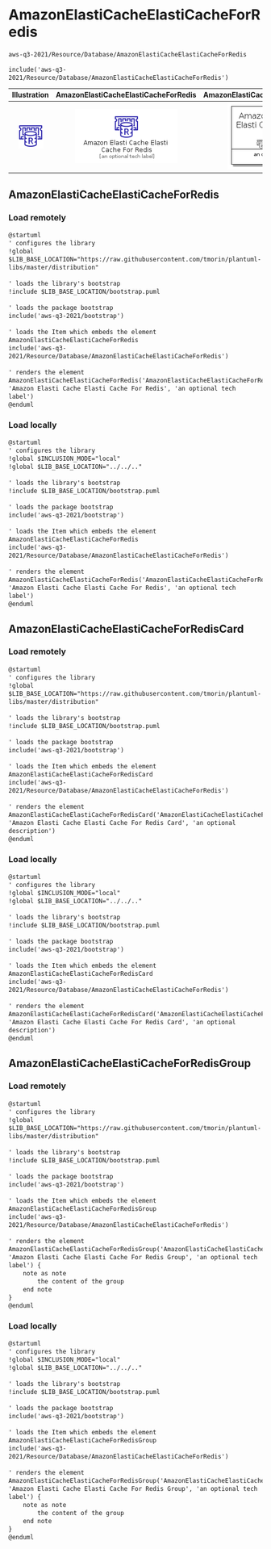 # AmazonElastiCacheElastiCacheForRedis


```text
aws-q3-2021/Resource/Database/AmazonElastiCacheElastiCacheForRedis
```

```text
include('aws-q3-2021/Resource/Database/AmazonElastiCacheElastiCacheForRedis')
```



| Illustration | AmazonElastiCacheElastiCacheForRedis | AmazonElastiCacheElastiCacheForRedisCard | AmazonElastiCacheElastiCacheForRedisGroup |
| :---: | :---: | :---: | :---: |
| ![illustration for Illustration](../../../aws-q3-2021/Resource/Database/AmazonElastiCacheElastiCacheForRedis.png) | ![illustration for AmazonElastiCacheElastiCacheForRedis](../../../aws-q3-2021/Resource/Database/AmazonElastiCacheElastiCacheForRedis.Local.png) | ![illustration for AmazonElastiCacheElastiCacheForRedisCard](../../../aws-q3-2021/Resource/Database/AmazonElastiCacheElastiCacheForRedisCard.Local.png) | ![illustration for AmazonElastiCacheElastiCacheForRedisGroup](../../../aws-q3-2021/Resource/Database/AmazonElastiCacheElastiCacheForRedisGroup.Local.png) |




## AmazonElastiCacheElastiCacheForRedis

### Load remotely
```plantuml
@startuml
' configures the library
!global $LIB_BASE_LOCATION="https://raw.githubusercontent.com/tmorin/plantuml-libs/master/distribution"

' loads the library's bootstrap
!include $LIB_BASE_LOCATION/bootstrap.puml

' loads the package bootstrap
include('aws-q3-2021/bootstrap')

' loads the Item which embeds the element AmazonElastiCacheElastiCacheForRedis
include('aws-q3-2021/Resource/Database/AmazonElastiCacheElastiCacheForRedis')

' renders the element
AmazonElastiCacheElastiCacheForRedis('AmazonElastiCacheElastiCacheForRedis', 'Amazon Elasti Cache Elasti Cache For Redis', 'an optional tech label')
@enduml
```

### Load locally
```plantuml
@startuml
' configures the library
!global $INCLUSION_MODE="local"
!global $LIB_BASE_LOCATION="../../.."

' loads the library's bootstrap
!include $LIB_BASE_LOCATION/bootstrap.puml

' loads the package bootstrap
include('aws-q3-2021/bootstrap')

' loads the Item which embeds the element AmazonElastiCacheElastiCacheForRedis
include('aws-q3-2021/Resource/Database/AmazonElastiCacheElastiCacheForRedis')

' renders the element
AmazonElastiCacheElastiCacheForRedis('AmazonElastiCacheElastiCacheForRedis', 'Amazon Elasti Cache Elasti Cache For Redis', 'an optional tech label')
@enduml
```

## AmazonElastiCacheElastiCacheForRedisCard

### Load remotely
```plantuml
@startuml
' configures the library
!global $LIB_BASE_LOCATION="https://raw.githubusercontent.com/tmorin/plantuml-libs/master/distribution"

' loads the library's bootstrap
!include $LIB_BASE_LOCATION/bootstrap.puml

' loads the package bootstrap
include('aws-q3-2021/bootstrap')

' loads the Item which embeds the element AmazonElastiCacheElastiCacheForRedisCard
include('aws-q3-2021/Resource/Database/AmazonElastiCacheElastiCacheForRedis')

' renders the element
AmazonElastiCacheElastiCacheForRedisCard('AmazonElastiCacheElastiCacheForRedisCard', 'Amazon Elasti Cache Elasti Cache For Redis Card', 'an optional description')
@enduml
```

### Load locally
```plantuml
@startuml
' configures the library
!global $INCLUSION_MODE="local"
!global $LIB_BASE_LOCATION="../../.."

' loads the library's bootstrap
!include $LIB_BASE_LOCATION/bootstrap.puml

' loads the package bootstrap
include('aws-q3-2021/bootstrap')

' loads the Item which embeds the element AmazonElastiCacheElastiCacheForRedisCard
include('aws-q3-2021/Resource/Database/AmazonElastiCacheElastiCacheForRedis')

' renders the element
AmazonElastiCacheElastiCacheForRedisCard('AmazonElastiCacheElastiCacheForRedisCard', 'Amazon Elasti Cache Elasti Cache For Redis Card', 'an optional description')
@enduml
```

## AmazonElastiCacheElastiCacheForRedisGroup

### Load remotely
```plantuml
@startuml
' configures the library
!global $LIB_BASE_LOCATION="https://raw.githubusercontent.com/tmorin/plantuml-libs/master/distribution"

' loads the library's bootstrap
!include $LIB_BASE_LOCATION/bootstrap.puml

' loads the package bootstrap
include('aws-q3-2021/bootstrap')

' loads the Item which embeds the element AmazonElastiCacheElastiCacheForRedisGroup
include('aws-q3-2021/Resource/Database/AmazonElastiCacheElastiCacheForRedis')

' renders the element
AmazonElastiCacheElastiCacheForRedisGroup('AmazonElastiCacheElastiCacheForRedisGroup', 'Amazon Elasti Cache Elasti Cache For Redis Group', 'an optional tech label') {
    note as note
        the content of the group
    end note
}
@enduml
```

### Load locally
```plantuml
@startuml
' configures the library
!global $INCLUSION_MODE="local"
!global $LIB_BASE_LOCATION="../../.."

' loads the library's bootstrap
!include $LIB_BASE_LOCATION/bootstrap.puml

' loads the package bootstrap
include('aws-q3-2021/bootstrap')

' loads the Item which embeds the element AmazonElastiCacheElastiCacheForRedisGroup
include('aws-q3-2021/Resource/Database/AmazonElastiCacheElastiCacheForRedis')

' renders the element
AmazonElastiCacheElastiCacheForRedisGroup('AmazonElastiCacheElastiCacheForRedisGroup', 'Amazon Elasti Cache Elasti Cache For Redis Group', 'an optional tech label') {
    note as note
        the content of the group
    end note
}
@enduml
```

